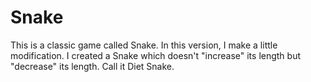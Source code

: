 # Snake
This is a classic game called Snake. In this version, I make a little modification. I created a Snake which doesn't "increase" its length but "decrease" its length. Call it Diet Snake.
